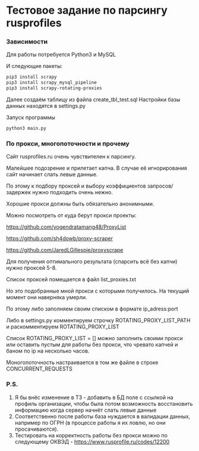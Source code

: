 # Тестовое задание по парсингу rusprofiles

### Зависимости

Для работы потребуется Python3 и MySQL

И следующие пакеты:

```sh
pip3 install scrapy
pip3 install scrapy_mysql_pipeline
pip3 install scrapy-rotating-proxies
```

Далее создаём таблицу из файла create_tbl_test.sql
Настройки базы данных находятся в settings.py

Запуск программы
```sh
python3 main.py
```


### По прокси, многопоточности и прочему

Сайт rusprofiles.ru очень чувствителен к парсингу.

Малейшее подозрение и прилетает капча. В случае её игнорирования сайт начинает слать левые данные.

По этому к подбору проксей и выбору коэффициентов запросов/задержек нужно подходить очень нежно.

Хорошие прокси должны быть обязательно анонимными.

Можно посмотреть от куда берут прокси проекты:

https://github.com/yogendratamang48/ProxyList

https://github.com/sh4dowb/proxy-scraper

https://github.com/JaredLGillespie/proxyscrape

Для получения оптимального результата (спарсить всё без капчи) нужно проксей 5-8.

Список проксей помещается в файл list_proxies.txt

Но это подобранные мной прокси с которыми получилось. На текущий момент они наверняка умерли.

По этому либо заполняем своим списком в формате ip_adress:port

Либо в settings.py комментируем строчку ROTATING_PROXY_LIST_PATH и раскомментируем ROTATING_PROXY_LIST

Список ROTATING_PROXY_LIST = [] можно заполнить своими прокси или оставить пустым для работы без прокси, что чревато капчей и баном по ip на несколько часов.

Моногопоточность настраивается в том же файле в строке CONCURRENT_REQUESTS




### P.S.

1. Я бы внёс изменение в ТЗ - добавить в БД поле с ссылкой на профиль организации, чтобы была потом возможность восстановить информацию когда сервер начнёт слать левые данные
2. Соответственно после работы база нуждается в валидации данных, например по ОГРН (в процессе работы я их ловлю, но они просачиваются).
3. Тестировать на корректность работы без прокси можно по следующему ОКВЭД - https://www.rusprofile.ru/codes/12200
